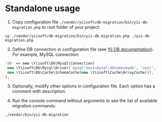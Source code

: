 # Standalone usage

1. Copy configuration file `./vendor/yiisoft/db-migration/bin/yii-db-migration.php` to root folder of your project:

```shell
cp ./vendor/yiisoft/db-migration/bin/yii-db-migration.php ./yii-db-migration.php
```

2. Define DB connection in configuration file (see 
[Yii DB documentation](https://github.com/yiisoft/db/blob/master/docs/en/README.md#create-connection)). For example, MySQL connection:
    
```php
'db' => new \Yiisoft\Db\Mysql\Connection(
 new \Yiisoft\Db\Mysql\Driver('mysql:host=mysql;dbname=mydb', 'user', 'q1w2e3r4'),
 new \Yiisoft\Db\Cache\SchemaCache(new \Yiisoft\Cache\ArrayCache()),
),
```
    
3. Optionally, modify other options in configuration file. Each option has a comment with description.

4. Run the console command without arguments to see the list of available migration commands:

```shell
./vendor/bin/yii-db-migration
```
